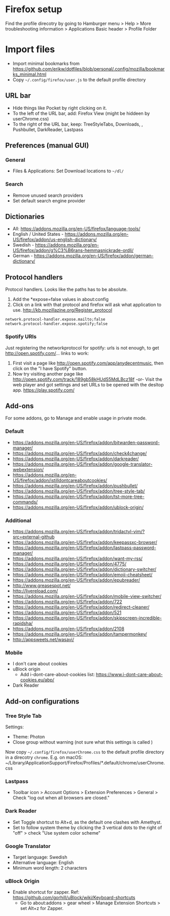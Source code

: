 # Firefox setup
Find the profile direcotry by going to Hamburger menu > Help > More troubleshooting information > Applications Basic header > Profile Folder

# Import files
* Import minimal bookmarks from https://github.com/erikw/dotfiles/blob/personal/.config/mozilla/bookmarks_minimal.html
* Copy `~/.config/firefox/user.js` to the default profile directory

## URL bar
* Hide things like Pocket by right clicking on it.
* To the left of the URL bar, add: Firefox View (might be hiddeen by userChrome.css)
* To the right of the URL bar, keep: TreeStyleTabs, Downloads, <space>, Pushbullet, DarkReader, Lastpass

## Preferences (manual GUI)
### General
* Files & Applications: Set Download locations to `~/dl/`
### Search
* Remove unused search providers
* Set default search engine provider


## Dictionaries
* All: https://addons.mozilla.org/en-US/firefox/language-tools/
* English / United States - https://addons.mozilla.org/en-US/firefox/addon/us-english-dictionary/
* Swedish - https://addons.mozilla.org/en-US/firefox/addon/g%C3%B6rans-hemmasnickrade-ordli/
* German - https://addons.mozilla.org/en-US/firefox/addon/german-dictionary/

## Protocol handlers
Protocol handlers. Looks like the paths has to be absolute.
1. Add the *expose=false values in about:config
1. Click on a link with that protocol and firefox will ask what application to use. http://kb.mozillazine.org/Register_protocol
```
network.protocol-handler.expose.mailto;false
network.protocol-handler.expose.spotify;false
```

### Spotify URIs
Just registering the networkprotocol for spotify: urls is not enough, to get http://open.spotify.com/... links to work:
1) First visit a page like http://open.spotify.com/app/anydecentmusic, then click on the "I have Spotify" button.
2) Now try visiting another page like http://open.spotify.com/track/189gb58kHUdS5MdLBcz18f
-or-
Visit the web player and got settings and set URLs to be opened with the desltop app. https://play.spotify.com/

## Add-ons
For some addons, go to Manage and enable usage in private mode.

### Default
* https://addons.mozilla.org/en-US/firefox/addon/bitwarden-password-manager/
* https://addons.mozilla.org/en-US/firefox/addon/check4change/
* https://addons.mozilla.org/en-US/firefox/addon/darkreader/
* https://addons.mozilla.org/en-US/firefox/addon/google-translator-webextension/
* https://addons.mozilla.org/en-US/firefox/addon/istilldontcareaboutcookies/
* https://addons.mozilla.org/en-US/firefox/addon/pushbullet/
* https://addons.mozilla.org/en-US/firefox/addon/tree-style-tab/
* https://addons.mozilla.org/en-US/firefox/addon/tst-more-tree-commands/
* https://addons.mozilla.org/en-US/firefox/addon/ublock-origin/

### Additional
* https://addons.mozilla.org/en-US/firefox/addon/tridactyl-vim/?src=external-github
* https://addons.mozilla.org/en-US/firefox/addon/keepassxc-browser/
* https://addons.mozilla.org/en-US/firefox/addon/lastpass-password-manager/
* https://addons.mozilla.org/en-US/firefox/addon/want-my-rss/
* https://addons.mozilla.org/en-US/firefox/addon/4775/
* https://addons.mozilla.org/en-US/firefox/addon/dictionary-switcher/
* https://addons.mozilla.org/en-US/firefox/addon/emoji-cheatsheet/
* https://addons.mozilla.org/en-US/firefox/addon/epubreader/
* http://www.greasespot.net/
* http://livereload.com/
* https://addons.mozilla.org/en-US/firefox/addon/mobile-view-switcher/
* https://addons.mozilla.org/en-US/firefox/addon/722
* https://addons.mozilla.org/en-US/firefox/addon/redirect-cleaner/
* https://addons.mozilla.org/en-US/firefox/addon/521
* https://addons.mozilla.org/en-US/firefox/addon/skipscreen-incredible-rapidsha/
* https://addons.mozilla.org/en-US/firefox/addon/2108
* https://addons.mozilla.org/en-US/firefox/addon/tampermonkey/
* http://appsweets.net/wasavi/

### Mobile
* I don't care about cookies
* uBlock origin
  * Add i-dont-care-about-cookies list: https://www.i-dont-care-about-cookies.eu/abp/
* Dark Reader



## Add-on configurations
### Tree Style Tab
Settings:
* Theme: Photon
* Close group without warning (not sure what this settings is called )

Now copy `~/.config/firefox/userChrome.css` to the default profile directory in a direcotry `chrome`. E.g. on macOS: ~/Library/ApplicationSupport/Firefox/Profiles/*.default/chrome/userChrome.css


### Lastpass
* Toolbar icon > Account Options > Extension Preferences > General > Check "log out when all browsers are closed."

### Dark Reader
* Set Toggle shortcut to Alt+d, as the default one clashes with Amethyst.
* Set to follow system theme by clicking the 3 vertical dots to the right of "off" > check "Use system color scheme"

### Google Translator
* Target language: Swedish
* Alternative language: English
* Minimum word length: 2 characters

### uBlock Origin
* Enable shortcut for zapper. Ref: https://github.com/gorhill/uBlock/wiki/Keyboard-shortcuts
  * Go to about:addons > gear wheel > Manage Extension Shortcuts > set Alt+z for Zapper.
